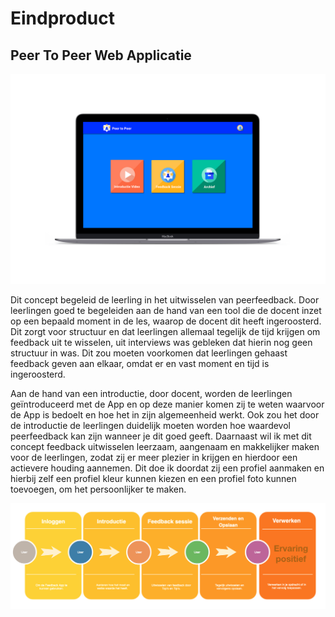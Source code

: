 # Eindproduct

## Peer To Peer Web Applicatie

![](../../.gitbook/assets/peer.topeer.app.png)

Dit concept begeleid de leerling in het uitwisselen van peerfeedback. Door leerlingen goed te begeleiden aan de hand van een tool die de docent inzet op een bepaald moment in de les, waarop de docent dit heeft ingeroosterd. Dit zorgt voor structuur en dat leerlingen allemaal tegelijk de tijd krijgen om feedback uit te wisselen, uit interviews was gebleken dat hierin nog geen structuur in was. Dit zou moeten voorkomen dat leerlingen gehaast feedback geven aan elkaar, omdat er en vast moment en tijd is ingeroosterd. 

Aan de hand van een introductie, door docent, worden de leerlingen geïntroduceerd met de App en op deze manier komen zij te weten waarvoor de App is bedoelt en hoe het in zijn algemeenheid werkt. Ook zou het door de introductie de leerlingen duidelijk moeten worden hoe waardevol peerfeedback kan zijn wanneer je dit goed geeft. Daarnaast wil ik met dit concept feedback uitwisselen leerzaam, aangenaam en makkelijker maken voor de leerlingen, zodat zij er meer plezier in krijgen en hierdoor een actievere houding aannemen. Dit doe ik doordat zij een profiel aanmaken en hierbij zelf een profiel kleur kunnen kiezen en een profiel foto kunnen toevoegen, om het persoonlijker te maken. 

![](../../.gitbook/assets/schermafdruk-2019-06-06-17.26.02.png)

